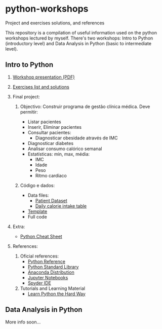 # python-workshops
Project and exercises solutions, and references

This repository is a compilation of useful information used on the python workshops lectured by myself.
There's two workshops: Intro to Python (introductory level) and Data Analysis in Python (basic to intermediate level).

## Intro to Python

1. [Workshop presentation (PDF)](./intro_python/presentation.pdf)

2. [Exercises list and solutions](./intro_python/exercises_solutions.md)

3. Final project:

   1. Objectivo:
   	  Construir programa de gestão clínica médica. Deve permitir:
      - Listar pacientes
	  - Inserir, Eliminar pacientes
	  - Consultar pacientes:
	    - Diagnosticar obesidade através de IMC
      - Diagnosticar diabetes
      - Analisar consumo calórico semanal
	  - Estatísticas: min, max, média:
		- IMC
		- Idade
		- Peso
		- Ritmo cardíaco

	2. Código e dados:
   	   * Data files:
         * [Patient Dataset](./intro_python/patient_dataset.csv)
         * [Daily calorie intake table](./intro_python/calorie_intake.csv)
       * [Template](./intro_python/projecto_template.py)
       * Full code

4. Extra:
   * [Python Cheat Sheet](./intro_python/python3-cheatsheet-english.pdf)

5. References:
   1. Oficial references:
      * [Python Reference](https://docs.python.org/3/reference/index.html)
      * [Python Standard Library](https://docs.python.org/3/library/index.html)
      * [Anaconda Distribution](https://www.anaconda.com/distribution/)
      * [Jupyter Notebooks](https://jupyter.org)
      * [Spyder IDE](https://www.spyder-ide.org/)
   2. Tutorials and Learning Material  
      * [Learn Python the Hard Way](https://learnpythonthehardway.org/book/)

## Data Analysis in Python

More info soon...